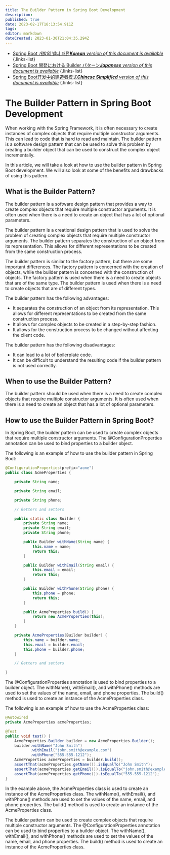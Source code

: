 ```yaml
---
title: The Builder Pattern in Spring Boot Development
description: 
published: true
date: 2023-02-17T18:13:54.911Z
tags: 
editor: markdown
dateCreated: 2023-01-30T21:04:35.294Z
---
```


- [Spring Boot 개발의 빌더 패턴***Korean** version of this document is available*](/ko/Knowledge-base/Spring-Boot/the-builder-pattern-in-spring-boot-development)
{.links-list}
- [Spring Boot 開発における Builder パターン***Japanese** version of this document is available*](/ja/Knowledge-base/Spring-Boot/the-builder-pattern-in-spring-boot-development)
{.links-list}
- [Spring Boot开发中的建造者模式***Chinese Simplified** version of this document is available*](/zh/Knowledge-base/Spring-Boot/the-builder-pattern-in-spring-boot-development)
{.links-list}


# The Builder Pattern in Spring Boot Development

When working with the Spring Framework, it is often necessary to create instances of complex objects that require multiple constructor arguments. This can lead to code that is hard to read and maintain. The builder pattern is a software design pattern that can be used to solve this problem by creating a builder object that can be used to construct the complex object incrementally. 

In this article, we will take a look at how to use the builder pattern in Spring Boot development. We will also look at some of the benefits and drawbacks of using this pattern.

## What is the Builder Pattern?

The builder pattern is a software design pattern that provides a way to create complex objects that require multiple constructor arguments. It is often used when there is a need to create an object that has a lot of optional parameters. 

The builder pattern is a creational design pattern that is used to solve the problem of creating complex objects that require multiple constructor arguments. The builder pattern separates the construction of an object from its representation. This allows for different representations to be created from the same construction process. 

The builder pattern is similar to the factory pattern, but there are some important differences. The factory pattern is concerned with the creation of objects, while the builder pattern is concerned with the construction of objects. The factory pattern is used when there is a need to create objects that are of the same type. The builder pattern is used when there is a need to create objects that are of different types. 

The builder pattern has the following advantages: 

- It separates the construction of an object from its representation. This allows for different representations to be created from the same construction process. 
- It allows for complex objects to be created in a step-by-step fashion. 
- It allows for the construction process to be changed without affecting the client code. 

The builder pattern has the following disadvantages: 

- It can lead to a lot of boilerplate code. 
- It can be difficult to understand the resulting code if the builder pattern is not used correctly. 

## When to use the Builder Pattern?

The builder pattern should be used when there is a need to create complex objects that require multiple constructor arguments. It is often used when there is a need to create an object that has a lot of optional parameters. 

## How to use the Builder Pattern in Spring Boot?

In Spring Boot, the builder pattern can be used to create complex objects that require multiple constructor arguments. The @ConfigurationProperties annotation can be used to bind properties to a builder object. 

The following is an example of how to use the builder pattern in Spring Boot: 

```java
@ConfigurationProperties(prefix="acme")
public class AcmeProperties {

    private String name;

    private String email;

    private String phone;

    // Getters and setters

    public static class Builder {
        private String name;
        private String email;
        private String phone;

        public Builder withName(String name) {
            this.name = name;
            return this;
        }

        public Builder withEmail(String email) {
            this.email = email;
            return this;
        }

        public Builder withPhone(String phone) {
            this.phone = phone;
            return this;
        }

        public AcmeProperties build() {
            return new AcmeProperties(this);
        }
    }

    private AcmeProperties(Builder builder) {
        this.name = builder.name;
        this.email = builder.email;
        this.phone = builder.phone;
    }

    // Getters and setters

}
```

The @ConfigurationProperties annotation is used to bind properties to a builder object. The withName(), withEmail(), and withPhone() methods are used to set the values of the name, email, and phone properties. The build() method is used to create an instance of the AcmeProperties class. 

The following is an example of how to use the AcmeProperties class: 

```java
@Autowired
private AcmeProperties acmeProperties;

@Test
public void test() {
    AcmeProperties.Builder builder = new AcmeProperties.Builder();
    builder.withName("John Smith")
           .withEmail("john.smith@example.com")
           .withPhone("555-555-1212");
    AcmeProperties acmeProperties = builder.build();
    assertThat(acmeProperties.getName()).isEqualTo("John Smith");
    assertThat(acmeProperties.getEmail()).isEqualTo("john.smith@example.com");
    assertThat(acmeProperties.getPhone()).isEqualTo("555-555-1212");
}
```

In the example above, the AcmeProperties class is used to create an instance of the AcmeProperties class. The withName(), withEmail(), and withPhone() methods are used to set the values of the name, email, and phone properties. The build() method is used to create an instance of the AcmeProperties class. 

The builder pattern can be used to create complex objects that require multiple constructor arguments. The @ConfigurationProperties annotation can be used to bind properties to a builder object. The withName(), withEmail(), and withPhone() methods are used to set the values of the name, email, and phone properties. The build() method is used to create an instance of the AcmeProperties class.